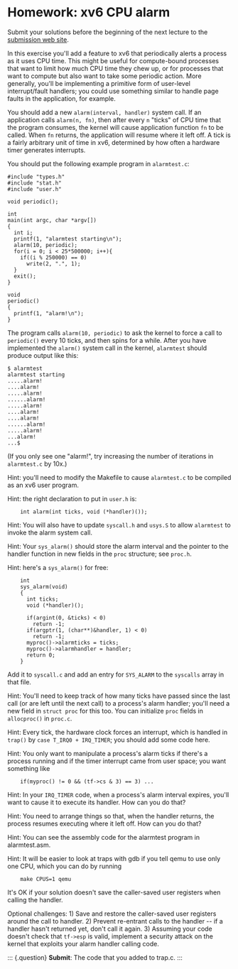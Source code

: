 Homework: xv6 CPU alarm
=======================

Submit your solutions before the beginning of the next lecture to the
[submission web site](https://6828.scripts.mit.edu/2018/handin.py/).

In this exercise you\'ll add a feature to xv6 that periodically alerts a
process as it uses CPU time. This might be useful for compute-bound
processes that want to limit how much CPU time they chew up, or for
processes that want to compute but also want to take some periodic
action. More generally, you\'ll be implementing a primitive form of
user-level interrupt/fault handlers; you could use something similar to
handle page faults in the application, for example.

You should add a new `alarm(interval, handler)` system call. If an
application calls `alarm(n, fn)`, then after every `n` \"ticks\" of CPU
time that the program consumes, the kernel will cause application
function `fn` to be called. When `fn` returns, the application will
resume where it left off. A tick is a fairly arbitrary unit of time in
xv6, determined by how often a hardware timer generates interrupts.

You should put the following example program in `alarmtest.c`:

    #include "types.h"
    #include "stat.h"
    #include "user.h"

    void periodic();

    int
    main(int argc, char *argv[])
    {
      int i;
      printf(1, "alarmtest starting\n");
      alarm(10, periodic);
      for(i = 0; i < 25*500000; i++){
        if((i % 250000) == 0)
          write(2, ".", 1);
      }
      exit();
    }

    void
    periodic()
    {
      printf(1, "alarm!\n");
    }

The program calls `alarm(10, periodic)` to ask the kernel to force a
call to `periodic()` every 10 ticks, and then spins for a while. After
you have implemented the `alarm()` system call in the kernel,
`alarmtest` should produce output like this:

    $ alarmtest
    alarmtest starting
    .....alarm!
    ....alarm!
    .....alarm!
    ......alarm!
    .....alarm!
    ....alarm!
    ....alarm!
    ......alarm!
    .....alarm!
    ...alarm!
    ...$ 

(If you only see one \"alarm!\", try increasing the number of iterations
in `alarmtest.c` by 10x.)

Hint: you\'ll need to modify the Makefile to cause `alarmtest.c` to be
compiled as an xv6 user program.

Hint: the right declaration to put in `user.h` is:

        int alarm(int ticks, void (*handler)());

Hint: You will also have to update `syscall.h` and `usys.S` to allow
`alarmtest` to invoke the alarm system call.

Hint: Your `sys_alarm()` should store the alarm interval and the pointer
to the handler function in new fields in the `proc` structure; see
`proc.h`.

Hint: here\'s a `sys_alarm()` for free:

        int
        sys_alarm(void)
        {
          int ticks;
          void (*handler)();

          if(argint(0, &ticks) < 0)
            return -1;
          if(argptr(1, (char**)&handler, 1) < 0)
            return -1;
          myproc()->alarmticks = ticks;
          myproc()->alarmhandler = handler;
          return 0;
        }

Add it to `syscall.c` and add an entry for `SYS_ALARM` to the `syscalls`
array in that file.

Hint: You\'ll need to keep track of how many ticks have passed since the
last call (or are left until the next call) to a process\'s alarm
handler; you\'ll need a new field in `struct proc` for this too. You can
initialize `proc` fields in `allocproc()` in `proc.c`.

Hint: Every tick, the hardware clock forces an interrupt, which is
handled in `trap()` by `case T_IRQ0 + IRQ_TIMER`; you should add some
code here.

Hint: You only want to manipulate a process\'s alarm ticks if there\'s a
process running and if the timer interrupt came from user space; you
want something like

        if(myproc() != 0 && (tf->cs & 3) == 3) ...

Hint: In your `IRQ_TIMER` code, when a process\'s alarm interval
expires, you\'ll want to cause it to execute its handler. How can you do
that?

Hint: You need to arrange things so that, when the handler returns, the
process resumes executing where it left off. How can you do that?

Hint: You can see the assembly code for the alarmtest program in
alarmtest.asm.

Hint: It will be easier to look at traps with gdb if you tell qemu to
use only one CPU, which you can do by running

        make CPUS=1 qemu

It\'s OK if your solution doesn\'t save the caller-saved user registers
when calling the handler.

Optional challenges: 1) Save and restore the caller-saved user registers
around the call to handler. 2) Prevent re-entrant calls to the handler
\-- if a handler hasn\'t returned yet, don\'t call it again. 3) Assuming
your code doesn\'t check that `tf->esp` is valid, implement a security
attack on the kernel that exploits your alarm handler calling code.

::: {.question}
**Submit**: The code that you added to trap.c.
:::

